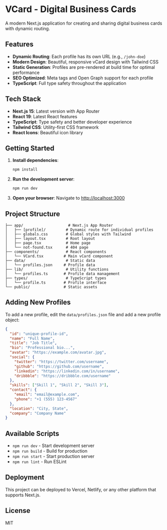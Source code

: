 # VCard - Digital Business Cards

A modern Next.js application for creating and sharing digital business cards with dynamic routing.

## Features

- **Dynamic Routing**: Each profile has its own URL (e.g., `/john-doe`)
- **Modern Design**: Beautiful, responsive vCard design with Tailwind CSS
- **Static Generation**: Profiles are pre-rendered at build time for optimal performance
- **SEO Optimized**: Meta tags and Open Graph support for each profile
- **TypeScript**: Full type safety throughout the application

## Tech Stack

- **Next.js 15**: Latest version with App Router
- **React 19**: Latest React features
- **TypeScript**: Type safety and better developer experience
- **Tailwind CSS**: Utility-first CSS framework
- **React Icons**: Beautiful icon library

## Getting Started

1. **Install dependencies**:
   ```bash
   npm install
   ```

2. **Run the development server**:
   ```bash
   npm run dev
   ```

3. **Open your browser**:
   Navigate to [http://localhost:3000](http://localhost:3000)

## Project Structure

```
├── app/                    # Next.js App Router
│   ├── [profile]/         # Dynamic route for individual profiles
│   ├── globals.css        # Global styles with Tailwind
│   ├── layout.tsx         # Root layout
│   ├── page.tsx           # Home page
│   └── not-found.tsx      # 404 page
├── components/            # React components
│   └── VCard.tsx         # Main vCard component
├── data/                  # Static data
│   └── profiles.json     # Profile data
├── lib/                   # Utility functions
│   └── profiles.ts       # Profile data management
├── types/                 # TypeScript types
│   └── profile.ts        # Profile interface
└── public/               # Static assets
```

## Adding New Profiles

To add a new profile, edit the `data/profiles.json` file and add a new profile object:

```json
{
  "id": "unique-profile-id",
  "name": "Full Name",
  "title": "Job Title",
  "bio": "Professional bio...",
  "avatar": "https://example.com/avatar.jpg",
  "social": {
    "twitter": "https://twitter.com/username",
    "github": "https://github.com/username",
    "linkedin": "https://linkedin.com/in/username",
    "dribbble": "https://dribbble.com/username"
  },
  "skills": ["Skill 1", "Skill 2", "Skill 3"],
  "contact": {
    "email": "email@example.com",
    "phone": "+1 (555) 123-4567"
  },
  "location": "City, State",
  "company": "Company Name"
}
```

## Available Scripts

- `npm run dev` - Start development server
- `npm run build` - Build for production
- `npm run start` - Start production server
- `npm run lint` - Run ESLint

## Deployment

This project can be deployed to Vercel, Netlify, or any other platform that supports Next.js.

## License

MIT